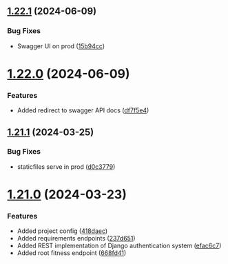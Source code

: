 ## [1.22.1](https://github.com/hossainchisty/Personalized-Workout-Planner-APIs/compare/v1.22.0...v1.22.1) (2024-06-09)


### Bug Fixes

* Swagger UI on prod ([15b94cc](https://github.com/hossainchisty/Personalized-Workout-Planner-APIs/commit/15b94ccedaad8580db3b5f16bc18564fb49932f4))



# [1.22.0](https://github.com/hossainchisty/Personalized-Workout-Planner-APIs/compare/v1.21.1...v1.22.0) (2024-06-09)


### Features

* Added redirect to swagger API docs ([df7f5e4](https://github.com/hossainchisty/Personalized-Workout-Planner-APIs/commit/df7f5e49178eec09e619ea9aa2ec8e5118307658))



## [1.21.1](https://github.com/hossainchisty/Personalized-Workout-Planner-APIs/compare/v1.21.0...v1.21.1) (2024-03-25)


### Bug Fixes

* staticfiles serve in prod ([d0c3779](https://github.com/hossainchisty/Personalized-Workout-Planner-APIs/commit/d0c3779998ea086fafed5a4031ff843d0bae4f2c))



# [1.21.0](https://github.com/hossainchisty/Personalized-Workout-Planner-APIs/compare/efac6c7acec2e91b47f85ec45096cc90d97dfdbf...v1.21.0) (2024-03-23)


### Features

* Added project config ([418daec](https://github.com/hossainchisty/Personalized-Workout-Planner-APIs/commit/418daecb5b1267e57175abeba7da5835086fa475))
* Added requirements endpoints ([237d651](https://github.com/hossainchisty/Personalized-Workout-Planner-APIs/commit/237d65101e0bf6f360d8d5beb91f384b3ae77edb))
* Added REST implementation of Django authentication system ([efac6c7](https://github.com/hossainchisty/Personalized-Workout-Planner-APIs/commit/efac6c7acec2e91b47f85ec45096cc90d97dfdbf))
* Added root fitness endpoint ([668fd41](https://github.com/hossainchisty/Personalized-Workout-Planner-APIs/commit/668fd41ac70098c9c7c60c4e80342f75536767b2))



